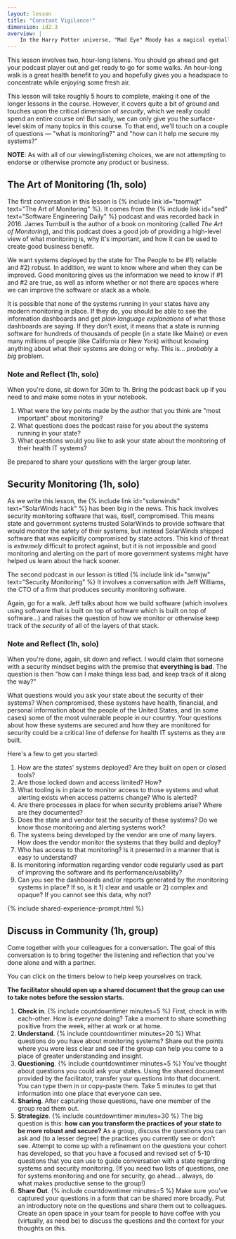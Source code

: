 ```yaml
---
layout: lesson
title: "Constant Vigilance!"
dimension: id2.3
overview: |
    In the Harry Potter universe, "Mad Eye" Moody has a magical eyeball that can swivel around in his head to constantly watch in all directions. With software systems, we use the term <em>monitoring</em> to watch not only how our software is operating, but also how the servers provide that software, and how the network delivers the bits, and... and... <em>and</em>. In other words, excellent monitoring <b>is</b> constantly vigilant and we have tools that help us make sense of the deluge of data. This lesson broadly explores monitoring and speficially explores the importance of monitoring for security.
---
```


This lesson involves two, hour-long listens. You should go ahead and get your podcast player out and get ready to go for some walks. An hour-long walk is a great health benefit to you and hopefully gives you a headspace to concentrate while enjoying some fresh air.

This lesson will take roughly 5 hours to complete, making it one of the longer lessons in the course. However, it covers quite a bit of ground and touches upon the critical dimension of *security*, which we really could spend an entire course on! But sadly, we can only give you the surface-level skim of many topics in this course. To that end, we'll touch on a couple of questions &mdash; "what is monitoring?" and "how can it help me secure my systems?"

**NOTE**: As with all of our viewing/listening choices, we are not attempting to endorse or otherwise promote any product or business. 

## The Art of Monitoring (1h, solo)

The first conversation in this lesson is {% include link id="taomwjt" text="The Art of Monitoring" %}. It comes from the {% include link id="sed" text="Software Engineering Daily" %} podcast and was recorded back in 2016. James Turnbull is the author of a book on monitoring (called *The Art of Monitoring*), and this podcast does a good job of providing a high-level view of what monitoring is, why it's important, and how it can be used to create good business benefit.

We want systems deployed by the state for The People to be #1) reliable and #2) robust. In addition, we want to know where and when they can be improved. Good monitoring gives us the information we need to know if #1 and #2 are true, as well as inform whether or not there are spaces where we can improve the software or stack as a whole. 

It is possible that none of the systems running in your states have any modern monitoring in place. If they do, you should be able to see the information dashboards and get *plain language explanations* of what those dashboards are saying. If they don't exist, it means that a state is running software for hundreds of thousands of people (in a state like Maine) or even many millions of people (like California or New York) without knowing anything about what their systems are doing or why. This is... *probably* a *big* problem.

### Note and Reflect (1h, solo)

When you're done, sit down for 30m to 1h. Bring the podcast back up if you need to and make some notes in your notebook.

1. What were the key points made by the author that you think are "most important" about monitoring?
2. What questions does the podcast raise for you about the systems running in your state?
3. What questions would you like to ask your state about the monitoring of their health IT systems?

Be prepared to share your questions with the larger group later.

## Security Monitoring (1h, solo)

As we write this lesson, the {% include link id="solarwinds" text="SolarWinds hack" %} has been big in the news. This hack involves security monitoring software that was, itself, compromised. This means state and government systems trusted SolarWinds to provide software that would monitor the safety of their systems, but instead SolarWinds shipped software that was explicitly compromised by state actors. This kind of threat is *extremely* difficult to protect against, but it is not impossible and good monitoring and alerting on the part of more government systems might have helped us learn about the hack sooner.

The second podcast in our lesson is titled {% include link id="smwjw" text="Security Monitoring" %} It involves a conversation with Jeff Williams, the CTO of a firm that produces security monitoring software. 

Again, go for a walk. Jeff talks about how we build software (which involves using software that is built on top of software which is built on top of software...) and raises the question of how we monitor or otherwise keep track of the *security* of all of the layers of that stack.

### Note and Reflect (1h, solo)

When you're done, again, sit down and reflect. I would claim that someone with a security mindset begins with the premise that **everything is bad**. The question is then "how can I make things less bad, and keep track of it along the way?" 

What questions would you ask your state about the security of their systems? When compromised, these systems have health, financial, and personal information about the people of the United States, and (in some cases) some of the most vulnerable people in our country. Your questions about how these systems are secured and how they are monitored for security could be a critical line of defense for health IT systems as they are built.

Here's a few to get you started:

1. How are the states' systems deployed? Are they built on open or closed tools?
2. Are those locked down and access limited? How? 
3. What tooling is in place to monitor access to those systems and what alerting exists when access patterns change? Who is alerted? 
4. Are there processes in place for when security problems arise? Where are they documented? 
5. Does the state and vendor test the security of these systems? Do we know those monitoring and alerting systems work? 
6. The systems being developed by the vendor are one of many layers. How does the vendor monitor the systems that they build and deploy?
7. Who has access to that monitoring? Is it presented in a manner that is easy to understand? 
8. Is monitoring information regarding vendor code regularly used as part of improving the software and its performance/usability?
9. Can you see the dashboards and/or reports generated by the monitoring systems in place? If so, is it 1) clear and usable or 2) complex and opaque? If you cannot see this data, why not?


{% include shared-experience-prompt.html %}

## Discuss in Community (1h, group)

Come together with your colleagues for a conversation. The goal of this conversation is to bring together the listening and reflection that you've done alone and with a partner. 

You can click on the timers below to help keep yourselves on track.

 **The facilitator should open up a shared document that the group can use to take notes before the session starts.**

1.  **Check in**. {% include countdowntimer minutes=5 %} First, check in with each-other. How is everyone doing? Take a moment to share something positive from the week, either at work or at home.
2.  **Understand**. {% include countdowntimer minutes=20 %} What questions do you have about monitoring systems? Share out the points where you were less clear and see if the group can help you come to a place of greater understanding and insight.
3.  **Questioning**. {% include countdowntimer minutes=5 %} You've thought about questions you could ask your states. Using the shared document provided by the facilitator, transfer your questions into that document. You can type them in or copy-paste them. Take 5 minutes to get that information into one place that everyone can see.
4.  **Sharing**. After capturing those questions, have one member of the group read them out.
5.  **Strategize**. {% include countdowntimer minutes=30 %} The big question is this: **how can you transform the practices of your state to be more robust and secure?** As a group, discuss the questions you can ask and (to a lesser degree) the practices you currently see or don't see. Attempt to come up with a refinement on the questions your cohort has developed, so that you have a focused and revised set of 5-10 questions that you can use to guide conversation with a state regarding systems and security monitoring. (If you need two lists of questions, one for systems monitoring and one for security, go ahead... always, do what makes productive sense to the group!) 
6.  **Share Out**. {% include countdowntimer minutes=5 %} Make sure you've captured your questions in a form that can be shared more broadly. Put an introductory note on the questions and share them out to colleagues. Create an open space in your team for people to have coffee with you (virtually, as need be) to discuss the questions and the context for your thoughts on this. 
